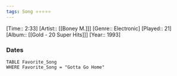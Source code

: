 ```yaml
---
tags: Song ⭐⭐⭐⭐⭐ 
---
```

[Time:: 2:33]
[Artist:: [[Boney M.]]]
[Genre:: Electronic]
[Played:: 21]
[Album:: [[Gold - 20 Super Hits]]]
[Year:: 1993]
### Dates
````dataview
TABLE Favorite_Song
WHERE Favorite_Song = "Gotta Go Home"
````